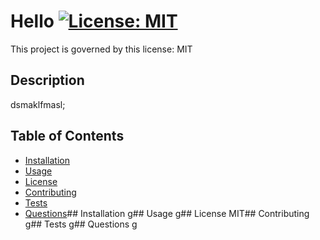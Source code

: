 # Hello [![License: MIT](https://img.shields.io/badge/License-MIT-yellow.svg)](https://opensource.org/licenses/MIT)
This project is governed by this license: MIT
## Description
  dsmaklfmasl;
## Table of Contents
* [Installation](#installation)
* [Usage](#usage)
* [License](#license)
* [Contributing](#contributing)
* [Tests](#tests)
* [Questions](#questions)## Installation
g## Usage
g## License
MIT## Contributing
g## Tests
g## Questions
g